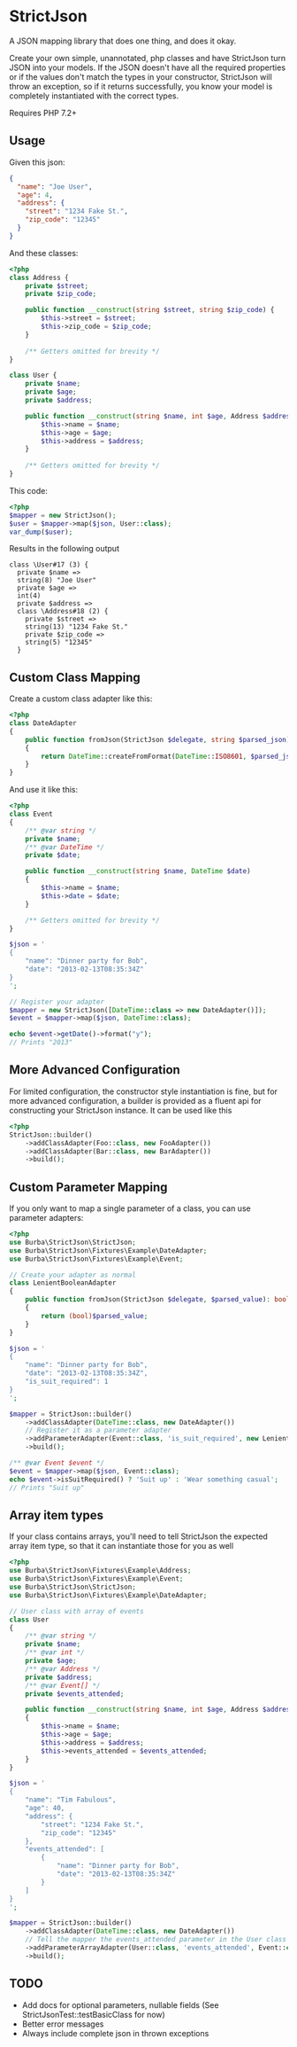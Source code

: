 # StrictJson

A JSON mapping library that does one thing, and does it okay.

Create your own simple, unannotated, php classes and have StrictJson turn JSON into your models. If the JSON doesn't
have all the required properties or if the values don't match the types in your constructor, StrictJson will throw an
exception, so if it returns successfully, you know your model is completely instantiated with the correct types.

Requires PHP 7.2+

## Usage

Given this json:
```json
{
  "name": "Joe User",
  "age": 4,
  "address": {
    "street": "1234 Fake St.",
    "zip_code": "12345"
  }
}
```
And these classes:
```php
<?php
class Address {
    private $street;
    private $zip_code;

    public function __construct(string $street, string $zip_code) {
        $this->street = $street;
        $this->zip_code = $zip_code;
    }
    
    /** Getters omitted for brevity */
}

class User {
    private $name;
    private $age;
    private $address;

    public function __construct(string $name, int $age, Address $address) {
        $this->name = $name;
        $this->age = $age;
        $this->address = $address;
    }
    
    /** Getters omitted for brevity */
}
```

This code:
```php
<?php
$mapper = new StrictJson();
$user = $mapper->map($json, User::class);
var_dump($user);
```

Results in the following output
```
class \User#17 (3) {
  private $name =>
  string(8) "Joe User"
  private $age =>
  int(4)
  private $address =>
  class \Address#18 (2) {
    private $street =>
    string(13) "1234 Fake St."
    private $zip_code =>
    string(5) "12345"
  }
```

## Custom Class Mapping

Create a custom class adapter like this:
```php
<?php
class DateAdapter
{
    public function fromJson(StrictJson $delegate, string $parsed_json): DateTime
    {
        return DateTime::createFromFormat(DateTime::ISO8601, $parsed_json);
    }
}
```

And use it like this:
```php
<?php
class Event
{
    /** @var string */
    private $name;
    /** @var DateTime */
    private $date;

    public function __construct(string $name, DateTime $date)
    {
        $this->name = $name;
        $this->date = $date;
    }

    /** Getters omitted for brevity */
}

$json = '
{
    "name": "Dinner party for Bob",
    "date": "2013-02-13T08:35:34Z"
}
';

// Register your adapter
$mapper = new StrictJson([DateTime::class => new DateAdapter()]);
$event = $mapper->map($json, DateTime::class);

echo $event->getDate()->format("y");
// Prints "2013"
```

## More Advanced Configuration
For limited configuration, the constructor style instantiation is fine, but for more advanced configuration, a builder
is provided as a fluent api for constructing your StrictJson instance. It can be used like this

```php
<?php
StrictJson::builder()
    ->addClassAdapter(Foo::class, new FooAdapter())
    ->addClassAdapter(Bar::class, new BarAdapter())
    ->build();
```

## Custom Parameter Mapping

If you only want to map a single parameter of a class, you can use parameter adapters:

```php
<?php
use Burba\StrictJson\StrictJson;
use Burba\StrictJson\Fixtures\Example\DateAdapter;
use Burba\StrictJson\Fixtures\Example\Event;

// Create your adapter as normal
class LenientBooleanAdapter
{
    public function fromJson(StrictJson $delegate, $parsed_value): bool
    {
        return (bool)$parsed_value;
    }
}

$json = '
{
    "name": "Dinner party for Bob",
    "date": "2013-02-13T08:35:34Z",
    "is_suit_required": 1
}
';

$mapper = StrictJson::builder()
    ->addClassAdapter(DateTime::class, new DateAdapter())
    // Register it as a parameter adapter
    ->addParameterAdapter(Event::class, 'is_suit_required', new LenientBooleanAdapter())
    ->build();

/** @var Event $event */
$event = $mapper->map($json, Event::class);
echo $event->isSuitRequired() ? 'Suit up' : 'Wear something casual';
// Prints "Suit up"
```

## Array item types

If your class contains arrays, you'll need to tell StrictJson the expected array item type, so that it can instantiate
those for you as well

```php
<?php
use Burba\StrictJson\Fixtures\Example\Address;
use Burba\StrictJson\Fixtures\Example\Event;
use Burba\StrictJson\StrictJson;
use Burba\StrictJson\Fixtures\Example\DateAdapter;

// User class with array of events
class User
{
    /** @var string */
    private $name;
    /** @var int */
    private $age;
    /** @var Address */
    private $address;
    /** @var Event[] */
    private $events_attended;

    public function __construct(string $name, int $age, Address $address, array $events_attended = [])
    {
        $this->name = $name;
        $this->age = $age;
        $this->address = $address;
        $this->events_attended = $events_attended;
    }
}

$json = '
{
    "name": "Tim Fabulous",
    "age": 40,
    "address": {
        "street": "1234 Fake St.",
        "zip_code": "12345"
    },
    "events_attended": [
        {
            "name": "Dinner party for Bob",
            "date": "2013-02-13T08:35:34Z"
        }
    ]
}
';

$mapper = StrictJson::builder()
    ->addClassAdapter(DateTime::class, new DateAdapter())
    // Tell the mapper the events_attended parameter in the User class is an array of Events
    ->addParameterArrayAdapter(User::class, 'events_attended', Event::class)
    ->build();
```

## TODO

* Add docs for optional parameters, nullable fields (See StrictJsonTest::testBasicClass for now)
* Better error messages
* Always include complete json in thrown exceptions

